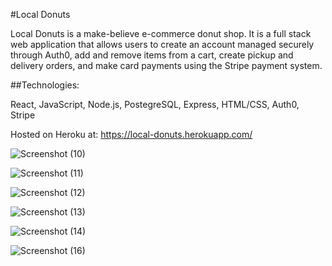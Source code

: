 #Local Donuts

Local Donuts is a make-believe e-commerce donut shop. It is a full stack web application that allows users to create an account managed securely through Auth0, add and remove items from a cart, create pickup and delivery orders, and make card payments using the Stripe payment system.


##Technologies:

React, JavaScript, Node.js, PostegreSQL, Express, HTML/CSS, Auth0, Stripe

Hosted on Heroku at: https://local-donuts.herokuapp.com/

![Screenshot (10)](https://user-images.githubusercontent.com/96084328/162359388-30217457-a87c-4db4-8ad6-b26a6435a20e.png)


![Screenshot (11)](https://user-images.githubusercontent.com/96084328/162359404-38e3d60b-1c77-498c-b084-41f2a9a022d8.png)


![Screenshot (12)](https://user-images.githubusercontent.com/96084328/162359412-c5b31c79-ad30-47ff-8a4b-4e1afb553933.png)


![Screenshot (13)](https://user-images.githubusercontent.com/96084328/162359426-ef6a96d2-4d68-4dff-ac0d-6cd870f81ae1.png)


![Screenshot (14)](https://user-images.githubusercontent.com/96084328/162359444-16321087-1d4d-47d2-8d29-c4372108fecc.png)


![Screenshot (16)](https://user-images.githubusercontent.com/96084328/162359451-5696e1b9-05a5-4c78-a5b6-0e795f7f2784.png)
